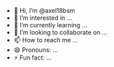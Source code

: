 - 👋 Hi, I’m @axel18bsm
- 👀 I’m interested in ...
- 🌱 I’m currently learning ...
- 💞️ I’m looking to collaborate on ...
- 📫 How to reach me ...
- 😄 Pronouns: ...
- ⚡ Fun fact: ...

<!---
axel18bsm/axel18bsm is a ✨ special ✨ repository because its `README.md` (this file) appears on your GitHub profile.
You can click the Preview link to take a look at your changes.
--->
